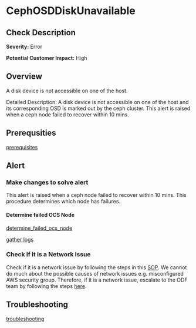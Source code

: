 
CephOSDDiskUnavailable
======================

Check Description
-----------------

**Severity:** Error

**Potential Customer Impact:** High

Overview
--------

A disk device is not accessible on one of the host.

Detailed Description: A disk device is not accessible on one of the host and its corresponding OSD is marked out by the ceph cluster. This alert is raised when a ceph node failed to recover within 10 mins.

Prerequsities
-------------

[prerequisites](helpers/prerequisites.md)

Alert
-----

### Make changes to solve alert

This alert is raised when a ceph node failed to recover within 10 mins. This procedure determines which node has failures.

#### Determine failed OCS Node

[determine_failed_ocs_node](helpers/determine_failed_ocs_node.md)

[gather logs](helpers/gather_logs.md)

### Check if it is a Network Issue
Check if it is a network issue by following the steps in this [SOP](check-ceph-network-connectivity.md). 
We cannot do much about the possible causes of network issues e.g. misconfigured AWS security group. Therefore, if it 
is a network issue, escalate to the ODF team by following the steps [here](sre-to-engineering-escalation.md#procedure).

Troubleshooting
---------------

[troubleshooting](helpers/troubleshooting.md)
